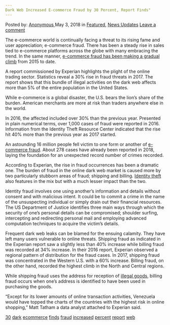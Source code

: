 ```yaml
---
Dark Web Increased E-commerce Fraud by 30 Percent, Report Finds"
---
```

<article class="post-listing post-25586 post type-post status-publish format-standard has-post-thumbnail hentry 
 tag-1778 tag-dark tag-ecommerce tag-finds tag-fraud tag-increased tag-percent tag-report tag-web">
<div class="post-inner">
<span>Posted by: <a href="https://www.deepdotweb.com/author/anony/" title="">Anonymous </a></span>
<span>May 3, 2018</span>
<span>in <a href="https://www.deepdotweb.com/category/deepdot-news/" rel="category tag">Featured</a>, <a href="https://www.deepdotweb.com/category/news-updates/" rel="category tag">News Updates</a></span>
<span><a href="https://www.deepdotweb.com/2018/05/03/dark-web-increased-e-commerce-fraud-by-30-percent-report-finds/#respond">Leave a comment</a></span>


<p><a id="post-25586-_gjdgxs"></a> The e-commerce world is continually facing a threat to its rising fame and user appreciation; e-commerce fraud. There has been a steady rise in sales tied to e-commerce platforms across the globe with many embracing the trend. In the same manner, <a href="https://www.thepaypers.com/digital-identity-security-online-fraud/ecommerce-fraud-attack-rate-rose-30-percent-report-finds/772861-26">e-commerce fraud has been making a gradual climb</a> from 2015 to date.</p>
<p>A report commissioned by Experian highlights the plight of the online trading sector. Statistics reveal a 30% rise in fraud threats in 2017. The report shows that this bundle of illegal activities on the dark web affects more than 5% of the entire population in the United States.</p>
<p>While e-commerce is a global disaster, the U.S. bears the lion’s share of the burden. American merchants are more at risk than traders anywhere else in the world.</p>
<p>In 2016, the affected included over 30% than the previous year. Presented in plain numerical terms, over 1,000 cases of fraud were reported in 2016. Information from the Identity Theft Resource Center indicated that the rise hit 40% more than the previous year as 2017 started.</p>
<p>An astounding 16 million people fell victim to one form or another of <a href="https://www.deepdotweb.com/2018/03/21/alphabay-spokesperson-trappy-pleaded-guilty-fraud/">e-commerce fraud</a>. About 278 cases have already been reported in 2018, laying the foundation for an unexpected record number of crimes recorded.</p>
<p>According to Experian, the rise in fraud occurrences has been a dramatic one. The burden of fraud in the online dark web market is caused more by two particularly stubborn areas of fraud; shipping and billing. <a href="https://www.deepdotweb.com/2017/05/14/officials-keep-synthetic-identity-fraud/">Identity theft</a> also features in the mix but with a much lesser impact than the two.</p>
<p>Identity fraud involves one using another’s information and details without consent and with malicious intent. It could be to commit a crime in the name of the unsuspecting individual or simply drain out their financial resources. The US Department of Justice identifies three main ways through which the security of one’s personal details can be compromised; shoulder surfing, intercepting and redirecting personal mail and employing advanced computation techniques to acquire the victim’s details.</p>
<p>Frequent dark web leaks can be blamed for the ensuing calamity. They have left many users vulnerable to online threats. Shipping fraud as indicated in the Experian report saw a slightly less than 40% increase while billing fraud was recorded at 34% increase. In their 2016 report, Experian observed a regional pattern of distribution for the fraud cases. In 2017, shipping fraud was concentrated in the Western U.S. with a 60% increase. Billing fraud, on the other hand, recorded the highest climb in the North and Central regions.</p>
<p>While shipping fraud uses the address for reception of <a href="https://www.deepdotweb.com/2018/04/24/customs-seizures-of-illicit-darkweb-related-drugs-soar-in-new-zealand/">illegal goods,</a> billing fraud occurs when one’s address is identified to have been used in purchasing the goods.</p>
<p>“Except for its lower amounts of online transaction activities, Venezuela would have topped the charts of the countries with the highest risk in online shopping,” Matt Tatham a data analyst attached to Experian said.</p>
</div>
<a href="https://www.deepdotweb.com/tag/30/" rel="tag">30</a> <a href="https://www.deepdotweb.com/tag/dark/" rel="tag">dark</a> <a href="https://www.deepdotweb.com/tag/ecommerce/" rel="tag">ecommerce</a> <a href="https://www.deepdotweb.com/tag/finds/" rel="tag">finds</a> <a href="https://www.deepdotweb.com/tag/fraud/" rel="tag">fraud</a> <a href="https://www.deepdotweb.com/tag/increased/" rel="tag">increased</a> <a href="https://www.deepdotweb.com/tag/percent/" rel="tag">percent</a> <a href="https://www.deepdotweb.com/tag/report/" rel="tag">report</a> <a href="https://www.deepdotweb.com/tag/web/" rel="tag">web</a></span> <span style="display:none" class="updated">2018-05-03<a href="https://www.deepdotweb.com/author/anony/" title="Posts by Anonymous" rel="author">Anonymous</a></strong></div>

